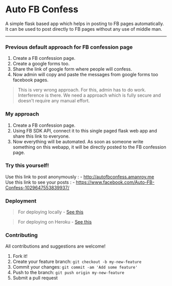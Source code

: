 # Auto FB Confess

A simple flask based app which helps in posting to FB pages automatically. It can be used to post directly to FB pages without any use of middle man.
<hr>

### Previous default approach for FB confession page
1. Create a FB confession page.
2. Create a google forms too.
3. Share the link of google form where people will confess.
4. Now admin will copy and paste the messages from google forms too facebook pages.
> This is very wrong approach. For this, admin has to do work. Interference is there. We need a approach which is fully secure and doesn't require any manual effort.

### My approach
1. Create a FB confession page.
2. Using FB SDK API, connect it to this single paged flask web app and share this link to everyone.
3. Now everything will be automated. As soon as someone write something on this webapp, it will be directly posted to the FB confession page.

### Try this yourself!

Use this link to post anonymously : - http://autofbconfess.amanroy.me<br>
Use this link to see your posts : - https://www.facebook.com/Auto-FB-Confess-1029647553839937/

### Deployment
> For deploying locally - [See this](#)

> For deploying on Heroku - [See this](#)

### Contributing

All contributions and suggestions are welcome!

1. Fork it!
2. Create your feature branch: `git checkout -b my-new-feature`
3. Commit your changes: `git commit -am 'Add some feature'`
4. Push to the branch: `git push origin my-new-feature`
5. Submit a pull request